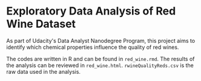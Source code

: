 # Exploratory Data Analysis of Red Wine Dataset

As part of Udacity's Data Analyst Nanodegree Program, this project aims to identify which chemical properties influence the quality of red wines.

The codes are written in R and can be found in `red_wine.rmd`. The results of
the analysis can be reviewed in `red_wine.html`. `rwineQualityReds.csv` is the
raw data used in the analysis.
